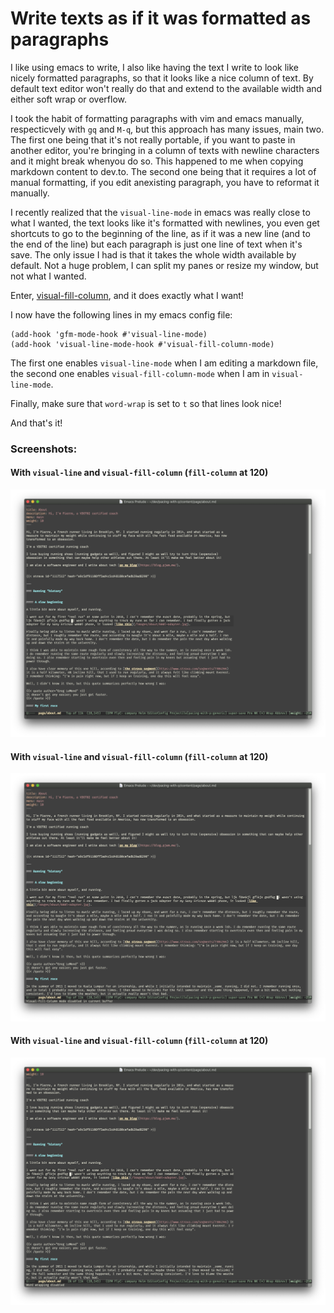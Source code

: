 # Write texts as if it was formatted as paragraphs

I like using emacs to write, I also like having the text I write to look like
nicely formatted paragraphs, so that it looks like a nice column of text. By
default text editor won't really do that and extend to the available width and
either soft wrap or overflow.

I took the habit of formatting paragraphs with vim and emacs manually,
respecticvely with `gq` and `M-q`, but this approach has many issues, main two.
The first one being that it's not really portable, if you want to paste in
another editor, you're bringing in a column of texts with newline characters
and it might break whenyou do so. This happened to me when copying markdown
content to dev.to.
The second one being that it requires a lot of manual formatting, if you edit
anexisting paragraph, you have to reformat it manually.

I recently realized that the `visual-line-mode` in emacs was really close to
what I wanted, the text looks like it's formatted with newlines, you even get
shortcuts to go to the beginning of the line, as if it was a new line (and to
the end of the line) but each paragraph is just one line of text when it's
save. The only issue I had is that it takes the whole width available by
default. Not a huge problem, I can split my panes or resize my window, but not
what I wanted.

Enter,
[visual-fill-column](https://github.com/joostkremers/visual-fill-column), and
it does exactly what I want!

I now have the following lines in my emacs config file:

```elisp
(add-hook 'gfm-mode-hook #'visual-line-mode)
(add-hook 'visual-line-mode-hook #'visual-fill-column-mode)
```

The first one enables `visual-line-mode` when I am editing a markdown file, the
second one enables `visual-fill-column-mode` when I am in `visual-line-mode`.

Finally, make sure that `word-wrap` is set to `t` so that lines look nice!

And that's it!

### Screenshots:

#### With `visual-line` and `visual-fill-column` (`fill-column` at 120)

![A screenshot with word-wrap, visual-line and visual-fill-column](2020-07-02_write-texts-as-if-it-was-formatted-as-paragraphs/final.png)


#### With `visual-line` and `visual-fill-column` (`fill-column` at 120)

![A screenshot with word-wrap and visual-line,without visual-fill-column](2020-07-02_write-texts-as-if-it-was-formatted-as-paragraphs/without-visual-fill-column.png)


#### With `visual-line` and `visual-fill-column` (`fill-column` at 120)

![A screenshot without word-wrap](2020-07-02_write-texts-as-if-it-was-formatted-as-paragraphs/without-word-wrap.png)
